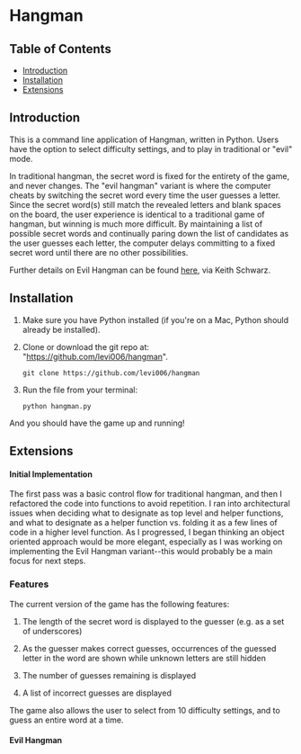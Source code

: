 # Hangman

## Table of Contents
- [Introduction](#introduction)
- [Installation](#installation)
- [Extensions](#extensions)
 

## Introduction

This is a command line application of Hangman, written in Python.  Users have the option to select difficulty settings, and to play in traditional or "evil" mode. 

In traditional hangman, the secret word is fixed for the entirety of the game, and never changes. The "evil hangman" variant is where the computer cheats by switching the secret word every time the user guesses a letter. Since the secret word(s) still match the revealed letters and blank spaces on the board, the user experience is identical to a traditional game of hangman, but winning is much more difficult. By maintaining a list of possible secret words and continually paring down the list of candidates as the user guesses each letter, the computer delays committing to a fixed secret word until there are no other possibilities. 

Further details on Evil Hangman can be found [here](http://www.keithschwarz.com/cs106l/spring2010/handouts/020_Assignment_1_Evil_Hangman.pdf), via Keith Schwarz. 

## Installation

1. Make sure you have Python installed (if you're on a Mac, Python should already be installed).

1. Clone or download the git repo at: "https://github.com/levi006/hangman".

     `git clone https://github.com/levi006/hangman`

1. Run the file from your terminal:

     `python hangman.py`

And you should have the game up and running!


## Extensions 

#### Initial Implementation

The first pass was a basic control flow for traditional hangman, and then I refactored the code into functions to avoid repetition. I ran into architectural issues when deciding what to designate as top level and helper functions, and what to designate as a helper function vs. folding it as a few lines of code in a higher level function. As I progressed, I began thinking an object oriented approach would be more elegant, especially as I was working on implementing the Evil Hangman variant--this would probably be a main focus for next steps.


### Features

The current version of the game has the following features:

1. The length of the secret word is displayed to the guesser (e.g. as a set of underscores)

1. As the guesser makes correct guesses, occurrences of the guessed letter in the word
are shown while unknown letters are still hidden

1. The number of guesses remaining is displayed

1. A list of incorrect guesses are displayed  

The game also allows the user to select from 10 difficulty settings, and to guess an entire word at a time.  
 

#### Evil Hangman







